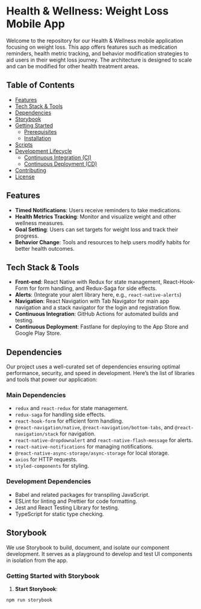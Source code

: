 # Health & Wellness: Weight Loss Mobile App

Welcome to the repository for our Health & Wellness mobile application focusing on weight loss. This app offers features such as medication reminders, health metric tracking, and behavior modification strategies to aid users in their weight loss journey. The architecture is designed to scale and can be modified for other health treatment areas.

## Table of Contents

- [Features](#features)
- [Tech Stack & Tools](#tech-stack--tools)
- [Dependencies](#dependencies)
- [Storybook](#storybook)
- [Getting Started](#getting-started)
  - [Prerequisites](#prerequisites)
  - [Installation](#installation)
- [Scripts](#scripts)
- [Development Lifecycle](#development-lifecycle)
  - [Continuous Integration (CI)](#continuous-integration-ci)
  - [Continuous Deployment (CD)](#continuous-deployment-cd)
- [Contributing](#contributing)
- [License](#license)

## Features

- **Timed Notifications**: Users receive reminders to take medications.
- **Health Metrics Tracking**: Monitor and visualize weight and other wellness measures.
- **Goal Setting**: Users can set targets for weight loss and track their progress.
- **Behavior Change**: Tools and resources to help users modify habits for better health outcomes.

## Tech Stack & Tools

- **Front-end**: React Native with Redux for state management, React-Hook-Form for form handling, and Redux-Saga for side effects.
- **Alerts**: (Integrate your alert library here, e.g., `react-native-alerts`)
- **Navigation**: React Navigation with Tab Navigator for main app navigation and a stack navigator for the login and registration flow.
- **Continuous Integration**: GitHub Actions for automated builds and testing.
- **Continuous Deployment**: Fastlane for deploying to the App Store and Google Play Store.

## Dependencies

Our project uses a well-curated set of dependencies ensuring optimal performance, security, and speed in development. Here’s the list of libraries and tools that power our application:

### Main Dependencies

- `redux` and `react-redux` for state management.
- `redux-saga` for handling side effects.
- `react-hook-form` for efficient form handling.
- `@react-navigation/native`, `@react-navigation/bottom-tabs`, and `@react-navigation/stack` for navigation.
- `react-native-dropdownalert` and `react-native-flash-message` for alerts.
- `react-native-notifications` for managing notifications.
- `@react-native-async-storage/async-storage` for local storage.
- `axios` for HTTP requests.
- `styled-components` for styling.

### Development Dependencies

- Babel and related packages for transpiling JavaScript.
- ESLint for linting and Prettier for code formatting.
- Jest and React Testing Library for testing.
- TypeScript for static type checking.

## Storybook

We use Storybook to build, document, and isolate our component development. It serves as a playground to develop and test UI components in isolation from the app.

### Getting Started with Storybook

1. **Start Storybook**:

```bash
npm run storybook
```

